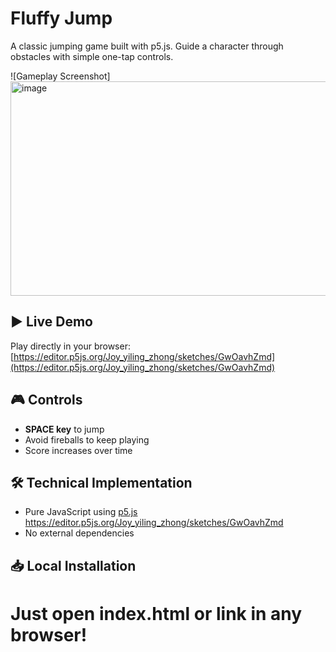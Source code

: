 # Fluffy Jump

A classic jumping game built with p5.js. Guide a character through obstacles with simple one-tap controls.

![Gameplay Screenshot]
<img width="602" height="343" alt="image" src="https://github.com/user-attachments/assets/92aab27e-329e-4108-9cb9-6497b4875d31" />


## ▶️ Live Demo
Play directly in your browser:  
[https://editor.p5js.org/Joy_yiling_zhong/sketches/GwOavhZmd](https://editor.p5js.org/Joy_yiling_zhong/sketches/GwOavhZmd)

## 🎮 Controls
- **SPACE key** to jump
- Avoid fireballs to keep playing
- Score increases over time

## 🛠️ Technical Implementation
- Pure JavaScript using [p5.js](https://p5js.org/)
https://editor.p5js.org/Joy_yiling_zhong/sketches/GwOavhZmd
- No external dependencies

## 📥 Local Installation
# Just open index.html or link in any browser!
